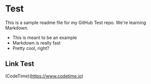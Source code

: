 # Test

This is a sample readme file for my GitHub Test repo. We're learning Markdown.

* This is meant to be an example
* Markdown is really fast
* Pretty cool, right?

## Link Test
(CodeTime)(https://www.codetime.io)